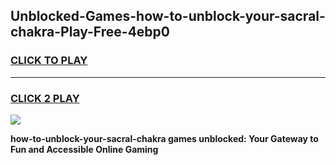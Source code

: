 
## Unblocked-Games-how-to-unblock-your-sacral-chakra-Play-Free-4ebp0
<h3>
<a href="https://premium76.site?title=how-to-unblock-your-sacral-chakra&ref=21A">CLICK TO PLAY</a></h3>
<hr>

<h3>
<a href="https://premium76.site?title=how-to-unblock-your-sacral-chakra&ref=21A">CLICK 2 PLAY</a>
  
</h3>

<a href="https://premium76.site?title=how-to-unblock-your-sacral-chakra&ref=21A"><img src="https://clearcache.store/games.png"></a>


**how-to-unblock-your-sacral-chakra games unblocked: Your Gateway to Fun and Accessible Online Gaming**
